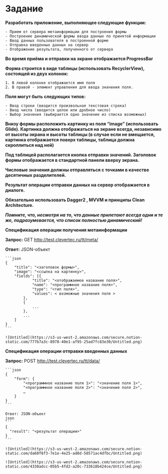 # Задание
    
  **Разработать приложение, выполняющее следующие функции:**
    
    - Прием от сервера метаинформации для построения формы
    - Построение динамической формы ввода данных по принятой информации
    - Ввод данных пользователя в построенной форме
    - Отправка введенных данных на сервер
    - Отображение результата, полученного от сервера
    
  **Во время приёма и отправки на экране отображается ProgressBar**
    
  **Форма строится в виде таблицы (использовать RecyclerView), состоящей из двух колонок:**
    
    1. В левой колонке отображается имя поля
    2. В правой - элемент управления для ввода значения поля.
    
  **Поля могут быть следующих типов:**
    
    - Ввод строки (вводится произвольная текстовая строка)
    - Ввод числа (вводится целое или дробное число)
    - Выбор значения (выбирается одно значение из списка возможных)
    
  **Внизу формы расположить картинку из поля “image” (использовать Glide). Картинка должна отображаться на экране всегда, независимо от высоты экрана и высоты таблицы (в случае если не вмещается, картинка отображается поверх таблицы, таблица должна скроллиться над ней)**
    
  **Под таблицей располагается кнопка отправки значений. Заголовок формы отображается в стандартной панели вверху экрана.**
    
  **Числовые значения должны отправляться с точками в качестве десятичных разделителей.**
    
  **Результат операции отправки данных на сервер отображается в диалоге.**
    
  **Обязательно использовать Dagger2 , MVVM и принципы Clean Architecture.**
    
  ***Помните, что, несмотря на то, что данные прилетают всегда одни и те же, подразумевается, что список полностью динамический!***
    
  **Спецификация операции получения метаинформации**
    
  **Запрос:** GET http://test.clevertec.ru/tt/meta/
    
  **Ответ:** JSON-объект
    
    ```json
    {
    	"title": "<заголовок формы>",
    	"image": "<ссылка на картинку>",
    	"fields": [{
    			"title": "<отображаемое название поля>",
    			"name": "<программное название поля>",
    			"type": "<тип поля>",
    			"values": < возможные значения поля >
    		},
    		{
    			...
    		},
    		...
    	]
    }
    ```
    
    ![Untitled](https://s3-us-west-2.amazonaws.com/secure.notion-static.com/777b7a3c-8978-40e1-af95-25ad7fc83e30/Untitled.png)
    
  **Спецификация операции отправки введенных данных**
    
  **Запрос:** POST http://test.clevertec.ru/tt/data/
    
    ```json
    {
    	"form": {
    		"<программное название поля 1>": "<значение поля 1>",
    		"<программное название поля 2>": "<значение поля 2>",
    		…
    	}
    }
    ```
    
    Ответ: JSON-объект
    json
    ```
    {
      "result": "<результат операции>"
    }
    ```
    
    ![Untitled](https://s3-us-west-2.amazonaws.com/secure.notion-static.com/da60f8f3-7e1e-4e25-ad8d-58571ac4dfbc/Untitled.png)
    
    ![Untitled](https://s3-us-west-2.amazonaws.com/secure.notion-static.com/4338adcc-05b5-4fd2-a20c-733618b424ce/Untitled.png)
